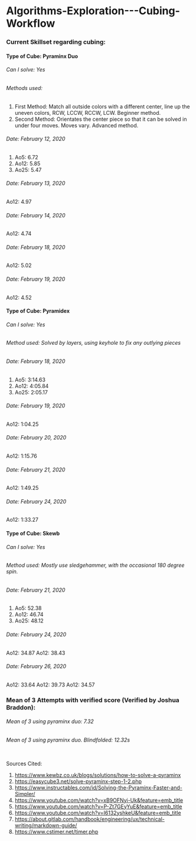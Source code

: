 # Algorithms-Exploration---Cubing-Workflow

### Current Skillset regarding cubing:

#### Type of Cube: Pyraminx Duo
###### Can I solve: Yes
###### Methods used: 
1. First Method: Match all outside colors with a different center, line up the uneven colors, RCW, LCCW, RCCW, LCW. Beginner method.
2. Second Method: Orientates the center piece so that it can be solved in under four moves. Moves vary. Advanced method.
###### Date: February 12, 2020
1. Ao5: 6.72
2. Ao12: 5.85
3. Ao25: 5.47
###### Date: February 13, 2020
Ao12: 4.97
###### Date: February 14, 2020
Ao12: 4.74
###### Date: February 18, 2020
Ao12: 5.02
###### Date: February 19, 2020
Ao12: 4.52

#### Type of Cube: Pyramidex
###### Can I solve: Yes
###### Method used: Solved by layers, using keyhole to fix any outlying pieces
###### Date: February 18, 2020
1. Ao5: 3:14.63
2. Ao12: 4:05.84
3. Ao25: 2:05.17
###### Date: February 19, 2020
Ao12: 1:04.25
###### Date: February 20, 2020
Ao12: 1:15.76
###### Date: February 21, 2020
Ao12: 1:49.25
###### Date: February 24, 2020
Ao12: 1:33.27
#### Type of Cube: Skewb
###### Can I solve: Yes
###### Method used: Mostly use sledgehammer, with the occasional 180 degree spin.
###### Date: February 21, 2020
1. Ao5: 52.38
2. Ao12: 46.74
3. Ao25: 48.12
###### Date: February 24, 2020
Ao12: 34.87
Ao12: 38.43
###### Date: February 26, 2020
Ao12: 33.64
Ao12: 39.73
Ao12: 34.57
### Mean of 3 Attempts with verified score (Verified by Joshua Braddon):
###### Mean of 3 using pyraminx duo: 7.32
###### Mean of 3 using pyraminx duo. Blindfolded: 12.32s

<img src="">

Sources Cited: 
1. https://www.kewbz.co.uk/blogs/solutions/how-to-solve-a-pyraminx
2. https://easycube3.net/solve-pyraminx-step-1-2.php
3. https://www.instructables.com/id/Solving-the-Pyraminx-Faster-and-Simpler/
4. https://www.youtube.com/watch?v=xB9OFNyi-Uk&feature=emb_title
5. https://www.youtube.com/watch?v=P-Zt7GEyYuE&feature=emb_title
6. https://www.youtube.com/watch?v=I6132yshkeU&feature=emb_title
7. https://about.gitlab.com/handbook/engineering/ux/technical-writing/markdown-guide/
8. https://www.cstimer.net/timer.php
